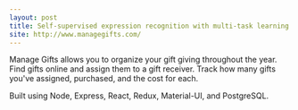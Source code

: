 ```yaml
---
layout: post
title: Self-supervised expression recognition with multi-task learning
site: http://www.managegifts.com/
---
```


Manage Gifts allows you to organize your gift giving throughout the year. Find gifts online and assign them to a gift receiver. Track how many gifts you've assigned, purchased, and the cost for each.

Built using Node, Express, React, Redux, Material-UI, and PostgreSQL.

